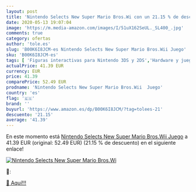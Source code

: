 ```yaml
---
layout: post
title: 'Nintendo Selects New Super Mario Bros.Wi con un 21.15 % de descuento'
date: 2020-05-13 19:07:04
image: 'https://m.media-amazon.com/images/I/51uX162SeUL._SL400_.jpg'
comments: true
category: ofertas
author: 'tole.es'
slug: 'B00K6I8JCM-es Nintendo Selects New Super Mario Bros.Wii Juego'
sku: 'B00K6I8JCM-es'
tags: [ 'Figuras interactivas para Nintendo 3DS y 2DS','Hardware y juegos para Nintendo 3DS y 2DS','Hardware y juegos para Nintendo Switch','Juegos para Nintendo Switch','Sistemas precursores y micro consolas','Videojuegos','nintendo', ]
actualPrice: 41.39 EUR
currency: EUR
price: 41.39
comparePrice: 52.49 EUR
prodname: 'Nintendo Selects New Super Mario Bros.Wii  Juego'
country: 'es'
flag: '🇪🇸'
brand: ''
buyurl: 'https://www.amazon.es/dp/B00K6I8JCM/?tag=tolees-21'
descuento: '21.15'
average: '41.39'
---
```


En este momento está [Nintendo Selects New Super Mario Bros.Wii  Juego](https://www.amazon.es/dp/B00K6I8JCM/?tag=tolees-21) a 41.39 EUR (original: 52.49 EUR) (21.15 %  de descuento) en el siguiente enlace!

[![Nintendo Selects New Super Mario Bros.Wi](https://m.media-amazon.com/images/I/51uX162SeUL._SL400_.jpg)](https://www.amazon.es/dp/B00K6I8JCM/?tag=tolees-21)

🔎:


[🛒 Aquí!!!](https://www.amazon.es/dp/B00K6I8JCM/?tag=tolees-21)
